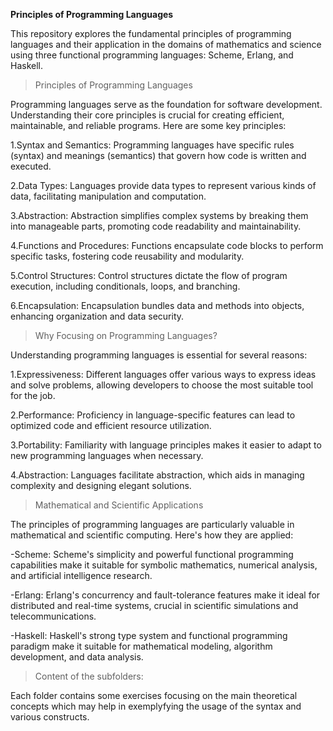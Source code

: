 **Principles of Programming Languages**


This repository explores the fundamental principles of programming languages and their application in the domains of mathematics and science using three functional programming languages: Scheme, Erlang, and Haskell.

>Principles of Programming Languages

Programming languages serve as the foundation for software development. Understanding their core principles is crucial for creating efficient, maintainable, and reliable programs. Here are some key principles:

1.Syntax and Semantics: Programming languages have specific rules (syntax) and meanings (semantics) that govern how code is written and executed.

2.Data Types: Languages provide data types to represent various kinds of data, facilitating manipulation and computation.

3.Abstraction: Abstraction simplifies complex systems by breaking them into manageable parts, promoting code readability and maintainability.

4.Functions and Procedures: Functions encapsulate code blocks to perform specific tasks, fostering code reusability and modularity.

5.Control Structures: Control structures dictate the flow of program execution, including conditionals, loops, and branching.

6.Encapsulation: Encapsulation bundles data and methods into objects, enhancing organization and data security.

>Why Focusing on Programming Languages?

Understanding programming languages is essential for several reasons:

1.Expressiveness: Different languages offer various ways to express ideas and solve problems, allowing developers to choose the most suitable tool for the job.

2.Performance: Proficiency in language-specific features can lead to optimized code and efficient resource utilization.

3.Portability: Familiarity with language principles makes it easier to adapt to new programming languages when necessary.

4.Abstraction: Languages facilitate abstraction, which aids in managing complexity and designing elegant solutions.

>Mathematical and Scientific Applications

The principles of programming languages are particularly valuable in mathematical and scientific computing. Here's how they are applied:

-Scheme: Scheme's simplicity and powerful functional programming capabilities make it suitable for symbolic mathematics, numerical analysis, and artificial intelligence research.

-Erlang: Erlang's concurrency and fault-tolerance features make it ideal for distributed and real-time systems, crucial in scientific simulations and telecommunications.

-Haskell: Haskell's strong type system and functional programming paradigm make it suitable for mathematical modeling, algorithm development, and data analysis.


>Content of the subfolders:

Each folder contains some exercises focusing on the main theoretical concepts which may help in exemplyfying the usage of the syntax and various constructs.

